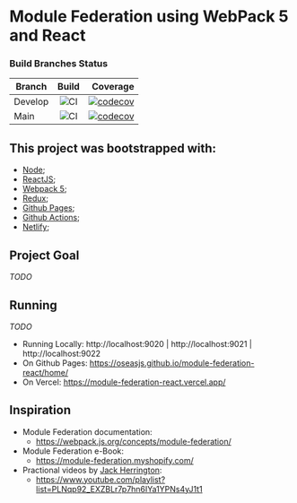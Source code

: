 # Module Federation using WebPack 5 and React

### Build Branches Status

| Branch        | Build         | Coverage  |
| ------------- |:-------------:| ---------:|
| Develop       | ![CI](https://github.com/oseasjs/module-federation-react/workflows/CI/badge.svg?branch=develop) | [![codecov](https://codecov.io/gh/oseasjs/module-federation-react/branch/develop/graph/badge.svg)](https://codecov.io/gh/oseasjs/module-federation-react/branch/develop) |
| Main          | ![CI](https://github.com/oseasjs/module-federation-react/workflows/CI/badge.svg?branch=main)  | [![codecov](https://codecov.io/gh/oseasjs/module-federation-react/branch/main/graph/badge.svg)](https://codecov.io/gh/oseasjs/module-federation-react/branch/main) |


## This project was bootstrapped with:
- [Node](https://nodejs.org/en/docs/);
- [ReactJS](https://pt-br.reactjs.org/docs/getting-started.html);
- [Webpack 5](https://webpack.js.org/concepts/);
- [Redux](https://redux.js.org/introduction/getting-started);
- [Github Pages](https://docs.github.com/en/pages);
- [Github Actions](https://docs.github.com/pt/actions);
- [Netlify](https://docs.netlify.com/);

## Project Goal

_TODO_

## Running 

_TODO_

* Running Locally: http://localhost:9020 | http://localhost:9021 | http://localhost:9022
* On Github Pages: https://oseasjs.github.io/module-federation-react/home/
* On Vercel: https://module-federation-react.vercel.app/


## Inspiration

* Module Federation documentation: 
  * https://webpack.js.org/concepts/module-federation/
* Module Federation e-Book:
  * https://module-federation.myshopify.com/
* Practional videos by [Jack Herrington](https://www.jackherrington.com/micro-frontends/):
  * https://www.youtube.com/playlist?list=PLNqp92_EXZBLr7p7hn6IYa1YPNs4yJ1t1